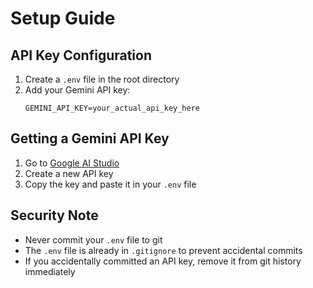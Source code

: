 # Setup Guide

## API Key Configuration

1. Create a `.env` file in the root directory
2. Add your Gemini API key:
   ```
   GEMINI_API_KEY=your_actual_api_key_here
   ```

## Getting a Gemini API Key

1. Go to [Google AI Studio](https://makersuite.google.com/app/apikey)
2. Create a new API key
3. Copy the key and paste it in your `.env` file

## Security Note

- Never commit your `.env` file to git
- The `.env` file is already in `.gitignore` to prevent accidental commits
- If you accidentally committed an API key, remove it from git history immediately 